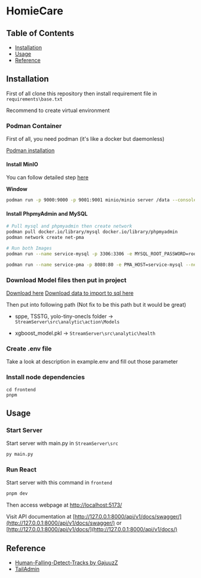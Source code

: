 # HomieCare

## Table of Contents

- [Installation](#installation)
- [Usage](#usage)
- [Reference](#Reference)

## Installation

First of all clone this repository then install requirement file in `requirements\base.txt`

Recommend to create virtual environment

### Podman Container

First of all, you need podman (it's like a docker but daemonless)

[Podman installation](https://podman.io/docs/installation)

#### Install MinIO

You can follow detailed step [here](https://min.io/download)

**Window**

```bash
podman run -p 9000:9000 -p 9001:9001 minio/minio server /data --console-address ":9001"
```

#### Install PhpmyAdmin and MySQL

```bash
# Pull mysql and phpmyadmin then create network
podman pull docker.io/library/mysql docker.io/library/phpmyadmin
podman network create net-pma

# Run both Images
podman run --name service-mysql -p 3306:3306 -e MYSQL_ROOT_PASSWORD=root --network net-pma -d docker.io/library/mysql

podman run --name service-pma -p 8080:80 -e PMA_HOST=service-mysql --network net-pma -d docker.io/library/phpmyadmin
```

### Download Model files then put in project

[Download here](https://drive.google.com/drive/folders/1GGcKz8bqPll6PWNh4bPjFIH0fmOdof4p?usp=sharing)
[Download data to import to sql here](https://drive.google.com/drive/folders/15hmaJOK1-Xj1cMdl8Ajss_UuBf-vKqxr?usp=sharing)

Then put into following path (Not fix to be this path but it would be great)

- sppe, TSSTG, yolo-tiny-onecls folder -> `StreamServer\src\analytic\action\Models`

- xgboost_model.pkl -> `StreamServer\src\analytic\health`

### Create .env file

Take a look at description in example.env and fill out those parameter

### Install node dependencies

```
cd frontend
pnpm
```

## Usage

### Start Server

Start server with main.py in `StreamServer\src`

```bash
py main.py
```

### Run React

Start server with this command in `frontend`

```bash
pnpm dev
```

Then access webpage at [http://localhost:5173/](http://localhost:5173/)

Visit API documentation at [http://127.0.0.1:8000/api/v1/docs/swagger/](http://127.0.0.1:8000/api/v1/docs/swagger/) or
[http://127.0.0.1:8000/api/v1/docs/](http://127.0.0.1:8000/api/v1/docs/)

## Reference

- [Human-Falling-Detect-Tracks by GajuuzZ](https://github.com/GajuuzZ/Human-Falling-Detect-Tracks)
- [TailAdmin](https://tailadmin.com/)

